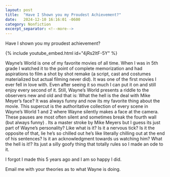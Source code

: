 ```yaml
---
layout: post
title:  "Have I Shown you my Proudest Achievement?"
date:   2024-12-10 16:16:01 -0600
category: Nonfiction
excerpt_separator: <!--more-->
---
```


Have I shown you my proudest achievement?

{% include youtube_embed.html id="4jRs2ltF-5Y" %}

Wayne’s World is one of my favorite movies of all time. When I was in 5th grade I watched it to the point of complete memorization and had aspirations to film a shot by shot remake (a script, cast and costumes materialized but actual filming never did). It was one of the first movies I ever fell in love with. Even after seeing it so much I can put it on and still enjoy every second of it. Still, Wayne’s World presents a riddle to the observers new and old and that is: What the hell is the deal with Mike Meyer’s face? It was always funny and now its my favorite thing about the movie. This supercut is the authoritative collection of every scene in Wayne’s World 1 and 2 where Wayne silently makes a face at the camera. These pauses are most often silent and sometimes break the fourth wall (but always funny) . Its a master stroke by Mike Meyers but I guess its just part of Wayne’s personality? Like what is it? Is it a nervous tick? Is it the opposite of that, lie he’s so chilled out he’s like literally chilling out at the end of his sentences? Is it an acknowledgment towards us watching him? What the hell is it!? Its just a silly goofy thing that totally rules so I made an ode to it. 

I forgot I made this 5 years ago and I am so happy I did.

Email me with your theories as to what Wayne is doing.
